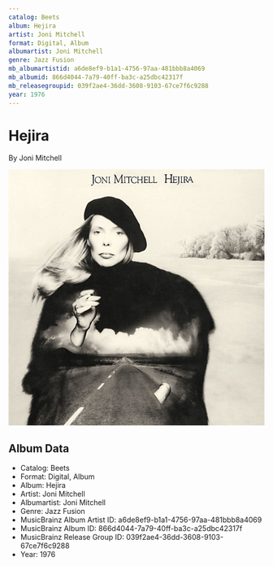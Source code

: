 ```yaml
---
catalog: Beets
album: Hejira
artist: Joni Mitchell
format: Digital, Album
albumartist: Joni Mitchell
genre: Jazz Fusion
mb_albumartistid: a6de8ef9-b1a1-4756-97aa-481bbb8a4069
mb_albumid: 866d4044-7a79-40ff-ba3c-a25dbc42317f
mb_releasegroupid: 039f2ae4-36dd-3608-9103-67ce7f6c9288
year: 1976
---
```


# Hejira

By Joni Mitchell

![](../../assets/beetscovers/Joni_Mitchell-Hejira.jpg)

## Album Data

- Catalog: Beets
- Format: Digital, Album
- Album: Hejira
- Artist: Joni Mitchell
- Albumartist: Joni Mitchell
- Genre: Jazz Fusion
- MusicBrainz Album Artist ID: a6de8ef9-b1a1-4756-97aa-481bbb8a4069
- MusicBrainz Album ID: 866d4044-7a79-40ff-ba3c-a25dbc42317f
- MusicBrainz Release Group ID: 039f2ae4-36dd-3608-9103-67ce7f6c9288
- Year: 1976

